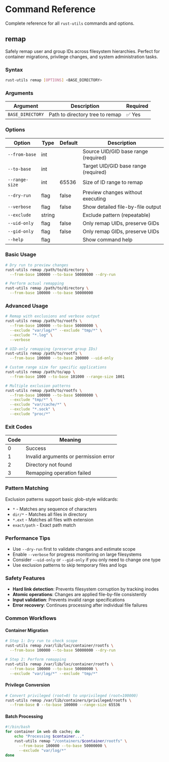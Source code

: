 # Command Reference

Complete reference for all `rust-utils` commands and options.

## remap

Safely remap user and group IDs across filesystem hierarchies. Perfect for container migrations, privilege changes, and system administration tasks.

### Syntax

```bash
rust-utils remap [OPTIONS] <BASE_DIRECTORY>
```

### Arguments

| Argument | Description | Required |
|----------|-------------|----------|
| `BASE_DIRECTORY` | Path to directory tree to remap | ✅ Yes |

### Options

| Option | Type | Default | Description |
|--------|------|---------|-------------|
| `--from-base` | int | | Source UID/GID base range (required) |
| `--to-base` | int | | Target UID/GID base range (required) |
| `--range-size` | int | 65536 | Size of ID range to remap |
| `--dry-run` | flag | false | Preview changes without executing |
| `--verbose` | flag | false | Show detailed file-by-file output |
| `--exclude` | string | | Exclude pattern (repeatable) |
| `--uid-only` | flag | false | Only remap UIDs, preserve GIDs |
| `--gid-only` | flag | false | Only remap GIDs, preserve UIDs |
| `--help` | flag | | Show command help |

### Basic Usage

```bash
# Dry run to preview changes
rust-utils remap /path/to/directory \
  --from-base 100000 --to-base 50000000 --dry-run

# Perform actual remapping
rust-utils remap /path/to/directory \
  --from-base 100000 --to-base 50000000
```

### Advanced Usage

```bash
# Remap with exclusions and verbose output
rust-utils remap /path/to/rootfs \
  --from-base 100000 --to-base 50000000 \
  --exclude "var/log/*" --exclude "tmp/*" \
  --exclude "*.log" \
  --verbose

# UID-only remapping (preserve group IDs)
rust-utils remap /path/to/rootfs \
  --from-base 100000 --to-base 200000 --uid-only

# Custom range size for specific applications
rust-utils remap /path/to/app \
  --from-base 1000 --to-base 101000 --range-size 1001

# Multiple exclusion patterns
rust-utils remap /path/to/rootfs \
  --from-base 100000 --to-base 50000000 \
  --exclude "tmp/*" \
  --exclude "var/cache/*" \
  --exclude "*.sock" \
  --exclude "proc/*"
```

### Exit Codes

| Code | Meaning |
|------|---------|
| 0 | Success |
| 1 | Invalid arguments or permission error |
| 2 | Directory not found |
| 3 | Remapping operation failed |

### Pattern Matching

Exclusion patterns support basic glob-style wildcards:

- `*` - Matches any sequence of characters
- `dir/*` - Matches all files in directory
- `*.ext` - Matches all files with extension
- `exact/path` - Exact path match

### Performance Tips

- Use `--dry-run` first to validate changes and estimate scope
- Enable `--verbose` for progress monitoring on large filesystems
- Consider `--uid-only` or `--gid-only` if you only need to change one type
- Use exclusion patterns to skip temporary files and logs

### Safety Features

- **Hard link detection**: Prevents filesystem corruption by tracking inodes
- **Atomic operations**: Changes are applied file-by-file consistently
- **Input validation**: Prevents invalid range specifications
- **Error recovery**: Continues processing after individual file failures

### Common Workflows

#### Container Migration
```bash
# Step 1: Dry run to check scope
rust-utils remap /var/lib/lxc/container/rootfs \
  --from-base 100000 --to-base 50000000 --dry-run

# Step 2: Perform remapping
rust-utils remap /var/lib/lxc/container/rootfs \
  --from-base 100000 --to-base 50000000 \
  --exclude "var/log/*" --exclude "tmp/*"
```

#### Privilege Conversion
```bash
# Convert privileged (root=0) to unprivileged (root=100000)
rust-utils remap /var/lib/containers/privileged/rootfs \
  --from-base 0 --to-base 100000 --range-size 65536
```

#### Batch Processing
```bash
#!/bin/bash
for container in web db cache; do
    echo "Processing $container..."
    rust-utils remap "/containers/$container/rootfs" \
      --from-base 100000 --to-base 50000000 \
      --exclude "var/log/*"
done
```